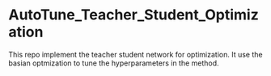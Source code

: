 # AutoTune_Teacher_Student_Optimization
This repo implement the teacher student network for optimization. It use the basian optmization to tune the hyperparameters in the method.
